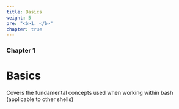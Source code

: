 ```yaml
---
title: Basics
weight: 5
pre: "<b>1. </b>"
chapter: true
---
```


### Chapter 1

# Basics

Covers the fundamental concepts used when working within bash (applicable to other shells)
